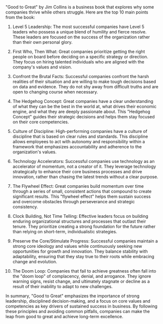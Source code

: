 "Good to Great" by Jim Collins is a business book that explores why some companies thrive while others struggle. Here are the top 10 main points from the book:

1. Level 5 Leadership: The most successful companies have Level 5 leaders who possess a unique blend of humility and fierce resolve. These leaders are focused on the success of the organization rather than their own personal glory.

2. First Who, Then What: Great companies prioritize getting the right people on board before deciding on a specific strategy or direction. They focus on hiring talented individuals who are aligned with the company's values and vision.

3. Confront the Brutal Facts: Successful companies confront the harsh realities of their situation and are willing to make tough decisions based on data and evidence. They do not shy away from difficult truths and are open to changing course when necessary.

4. The Hedgehog Concept: Great companies have a clear understanding of what they can be the best in the world at, what drives their economic engine, and what they are deeply passionate about. This "Hedgehog Concept" guides their strategic decisions and helps them stay focused on their core competencies.

5. Culture of Discipline: High-performing companies have a culture of discipline that is based on clear rules and standards. This discipline allows employees to act with autonomy and responsibility within a framework that emphasizes accountability and adherence to the organization's values.

6. Technology Accelerators: Successful companies use technology as an accelerator of momentum, not a creator of it. They leverage technology strategically to enhance their core business processes and drive innovation, rather than chasing the latest trends without a clear purpose.

7. The Flywheel Effect: Great companies build momentum over time through a series of small, consistent actions that compound to create significant results. This "flywheel effect" helps them sustain success and overcome obstacles through perseverance and strategic consistency.

8. Clock Building, Not Time Telling: Effective leaders focus on building enduring organizational structures and processes that outlast their tenure. They prioritize creating a strong foundation for the future rather than relying on short-term, individualistic strategies.

9. Preserve the Core/Stimulate Progress: Successful companies maintain a strong core ideology and values while continuously seeking new opportunities for growth and innovation. They balance stability with adaptability, ensuring that they stay true to their roots while embracing change and evolution.

10. The Doom Loop: Companies that fail to achieve greatness often fall into the "doom loop" of complacency, denial, and arrogance. They ignore warning signs, resist change, and ultimately stagnate or decline as a result of their inability to adapt to new challenges.

In summary, "Good to Great" emphasizes the importance of strong leadership, disciplined decision-making, and a focus on core values and competencies as key drivers of sustained success in business. By following these principles and avoiding common pitfalls, companies can make the leap from good to great and achieve long-term excellence.